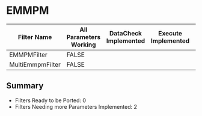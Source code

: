 # EMMPM #

|  Filter Name | All Parameters Working | DataCheck Implemented | Execute Implemented | Documentation Implemented |
|--------------|------------------------|-----------------------|---------------------|---------------------------|
| EMMPMFilter | FALSE  | | | |
| MultiEmmpmFilter | FALSE  | | | |


## Summary ##

+ Filters Ready to be Ported: 0
+ Filters Needing more Parameters Implemented: 2
